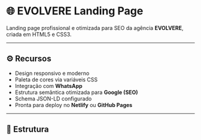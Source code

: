 # 🌐 EVOLVERE Landing Page

Landing page profissional e otimizada para SEO da agência **EVOLVERE**, criada em HTML5 e CSS3.

---

## ⚙️ Recursos
- Design responsivo e moderno
- Paleta de cores via variáveis CSS
- Integração com **WhatsApp**
- Estrutura semântica otimizada para **Google (SEO)**
- Schema JSON-LD configurado
- Pronta para deploy no **Netlify** ou **GitHub Pages**

---

## 📁 Estrutura